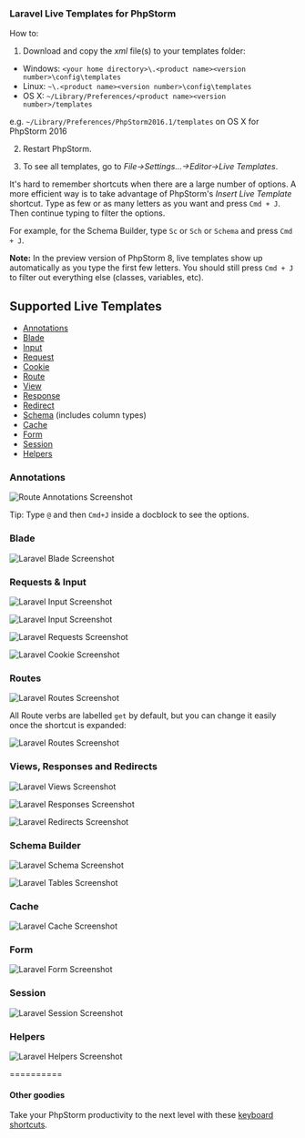 ### Laravel Live Templates for PhpStorm ###

How to:

1) Download and copy the *xml* file(s) to your templates folder:

* Windows: `<your home directory>\.<product name><version number>\config\templates`
* Linux: `~\.<product name><version number>\config\templates`
* OS X: `~/Library/Preferences/<product name><version number>/templates`

e.g. `~/Library/Preferences/PhpStorm2016.1/templates` on OS X for PhpStorm 2016


2) Restart PhpStorm.

3) To see all templates, go to *File->Settings...->Editor->Live Templates*.


It's hard to remember shortcuts when there are a large number of options. A more efficient way is to take advantage of PhpStorm's *Insert Live Template* shortcut. Type as few or as many letters as you want and press `Cmd + J`. Then continue typing to filter the options.

For example, for the Schema Builder, type `Sc` or `Sch` or `Schema` and press `Cmd + J`. 

**Note:** In the preview version of PhpStorm 8, live templates show up automatically as you type the first few letters. You should still press `Cmd + J` to filter out everything else (classes, variables, etc).

## Supported Live Templates ##

- [Annotations](#annotations)
- [Blade](#blade)
- [Input](#requests--input)
- [Request](#requests--input)
- [Cookie](#requests--input)
- [Route](#routes)
- [View](#views-responses-and-redirects)
- [Response](#views-responses-and-redirects)
- [Redirect](#views-responses-and-redirects)
- [Schema](#schema-builder) (includes column types)
- [Cache](#cache)
- [Form](#form)
- [Session](#session)
- [Helpers](#helpers)

### Annotations ###

![Route Annotations Screenshot](https://raw.githubusercontent.com/koomai/phpstorm-laravel-live-templates/develop/images/annotations.png)

Tip: Type `@` and then `Cmd+J` inside a docblock to see the options.

### Blade ###

![Laravel Blade Screenshot](https://raw.github.com/koomai/phpstorm-laravel-live-templates/master/images/laravel-blade-screenshot.png)

### Requests & Input ###
![Laravel Input Screenshot](https://raw.github.com/koomai/phpstorm-laravel-live-templates/master/images/input-demo.png)

![Laravel Input Screenshot](https://raw.github.com/koomai/phpstorm-laravel-live-templates/master/images/input-file-demo.png)

![Laravel Requests Screenshot](https://raw.github.com/koomai/phpstorm-laravel-live-templates/master/images/request-demo.png)

![Laravel Cookie Screenshot](https://raw.github.com/koomai/phpstorm-laravel-live-templates/master/images/cookie-demo.png)

### Routes ###

![Laravel Routes Screenshot](https://raw.github.com/koomai/phpstorm-laravel-live-templates/master/images/routes-demo.png)

All Route verbs are labelled `get` by default, but you can change it easily once the shortcut is expanded:

![Laravel Routes Screenshot](https://raw.github.com/koomai/phpstorm-laravel-live-templates/master/images/routes-enum-demo.png)

### Views, Responses and Redirects ###

![Laravel Views Screenshot](https://raw.github.com/koomai/phpstorm-laravel-live-templates/master/images/view-demo.png)

![Laravel Responses Screenshot](https://raw.github.com/koomai/phpstorm-laravel-live-templates/master/images/response-demo.png)

![Laravel Redirects Screenshot](https://raw.github.com/koomai/phpstorm-laravel-live-templates/master/images/redirect-demo.png)

### Schema Builder ###

![Laravel Schema Screenshot](https://raw.github.com/koomai/phpstorm-laravel-live-templates/master/images/schema-demo.png)

![Laravel Tables Screenshot](https://raw.github.com/koomai/phpstorm-laravel-live-templates/master/images/table-demo.png)

### Cache ###

![Laravel Cache Screenshot](https://raw.github.com/koomai/phpstorm-laravel-live-templates/master/images/cache-demo.png)

### Form ###

![Laravel Form Screenshot](https://raw.github.com/koomai/phpstorm-laravel-live-templates/master/images/form-demo.png)

### Session ###

![Laravel Session Screenshot](https://raw.github.com/koomai/phpstorm-laravel-live-templates/master/images/session-demo.png)

### Helpers ###

![Laravel Helpers Screenshot](https://raw.github.com/koomai/phpstorm-laravel-live-templates/master/images/helpers-demo.png)

==========
#### Other goodies ####
Take your PhpStorm productivity to the next level with these [keyboard shortcuts](https://gist.github.com/koomai/9340189).
